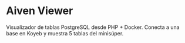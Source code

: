 # Aiven Viewer

Visualizador de tablas PostgreSQL desde PHP + Docker.
Conecta a una base en Koyeb y muestra 5 tablas del minisúper.
